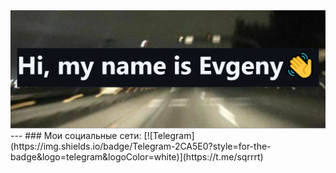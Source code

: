 
<div id="header" align="center">
  <img src="https://raw.githubusercontent.com/Skrrt-glitch/Skrrt-glitch/433fc88f8f9879e3c40072a1270c556fc1f2a0e6/image/banner.png" width="700"/>
</div>
---
### Мои социальные сети: 
  [![Telegram](https://img.shields.io/badge/Telegram-2CA5E0?style=for-the-badge&logo=telegram&logoColor=white)](https://t.me/sqrrrt)

<!--
**Skrrt-glitch/Skrrt-glitch** is a ✨ _special_ ✨ repository because its `README.md` (this file) appears on your GitHub profile.

Here are some ideas to get you started:

- 🔭 I’m currently working on ...
- 🌱 I’m currently learning ...
- 👯 I’m looking to collaborate on ...
- 🤔 I’m looking for help with ...
- 💬 Ask me about ...
- 📫 How to reach me: ...
- 😄 Pronouns: ...
- ⚡ Fun fact: ...
-->
